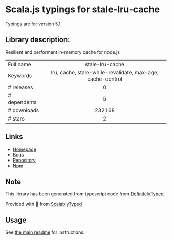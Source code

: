 
# Scala.js typings for stale-lru-cache

Typings are for version 5.1

## Library description:
Resilient and performant in-memory cache for node.js

|                    |                 |
| ------------------ | :-------------: |
| Full name          | stale-lru-cache |
| Keywords           | lru, cache, stale-while-revalidate, max-age, cache-control |
| # releases         | 0 |
| # dependents       | 5 |
| # downloads        | 232168 |
| # stars            | 2 |

## Links
- [Homepage](https://github.com/cyberthom/stale-lru-cache#readme)
- [Bugs](https://github.com/cyberthom/stale-lru-cache/issues)
- [Repository](https://github.com/cyberthom/stale-lru-cache)
- [Npm](https://www.npmjs.com/package/stale-lru-cache)
    


## Note
This library has been generated from typescript code from [DefinitelyTyped](https://definitelytyped.org).

Provided with :purple_heart: from [ScalablyTyped](https://github.com/oyvindberg/ScalablyTyped)

## Usage
See [the main readme](../../readme.md) for instructions.


